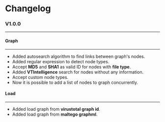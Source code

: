 # Changelog

### V1.0.0
---
#### Graph
---
- Added autosearch algorithm to find links between graph's nodes.
- Added regular expression to detect node types.
- Accept **MD5** and **SHA1** as valid ID for nodes with **file type**.
- Added **VTIntelligence** search for nodes without any information.
- Accept custom node types.
- Now it is possible to add a list of nodes to graph concurrently.

#### Load
---
- Added load graph from **virustotal graph id**.
- Added load graph from **maltego graphml**.